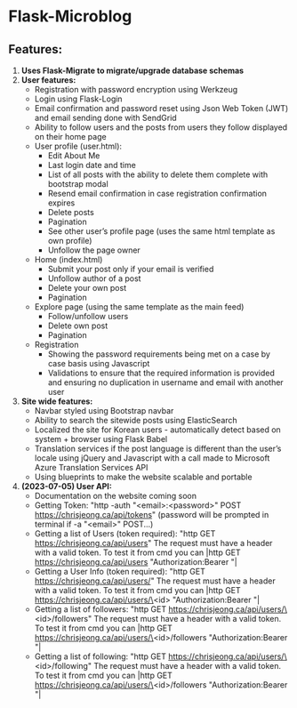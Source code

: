 # Flask-Microblog

## Features:
1. **Uses Flask-Migrate to migrate/upgrade database schemas** 
2. **User features:**
   *    Registration with password encryption using Werkzeug 
   *    Login using Flask-Login
   *    Email confirmation and password reset using Json Web Token (JWT) and email sending done with SendGrid
   *    Ability to follow users and the posts from users they follow displayed on their home page
   *    User profile (user.html):
        *    Edit About Me
        *    Last login date and time
        *    List of all posts with the ability to delete them complete with bootstrap modal
        *    Resend email confirmation in case registration confirmation expires
        *    Delete posts
        *    Pagination
        *    See other user’s profile page (uses the same html template as own profile)
        *    Unfollow the page owner
   *    Home (index.html)
        *    Submit your post only if your email is verified
        *    Unfollow author of a post
        *    Delete your own post
        *    Pagination
   *    Explore page (using the same template as the main feed)
        *    Follow/unfollow users
        *    Delete own post
        *    Pagination
   *    Registration
        *    Showing the password requirements being met on a case by case basis using Javascript
        *    Validations to ensure that the required information is provided and ensuring no duplication in username and email with another user
3. **Site wide features:**
   *    Navbar styled using Bootstrap navbar
   *    Ability to search the sitewide posts using ElasticSearch
   *    Localized the site for Korean users - automatically detect based on system + browser using Flask Babel
   *    Translation services if the post language is different than the user’s locale using jQuery and Javascript with a call made to Microsoft Azure Translation Services API
   *    Using blueprints to make the website scalable and portable
4. **(2023-07-05) User API:**
   *    Documentation on the website coming soon
   *    Getting Token: "http -auth "\<email\>:\<password\>" POST https://chrisjeong.ca/api/tokens" (password will be prompted in terminal if -a "\<email\>" POST...)
   *    Getting a list of Users (token required): "http GET https://chrisjeong.ca/api/users" The request must have a header with a valid token. To test it from cmd you can |http GET https://chrisjeong.ca/api/users "Authorization:Bearer <token code>"|
   *    Getting a User Info (token required): "http GET https://chrisjeong.ca/api/users/<id>" The request must have a header with a valid token. To test it from cmd you can |http GET https://chrisjeong.ca/api/users/\<id\> "Authorization:Bearer <token code>"|
   *    Getting a list of followers: "http GET https://chrisjeong.ca/api/users/\<id\>/followers" The request must have a header with a valid token. To test it from cmd you can |http GET https://chrisjeong.ca/api/users/\<id\>/followers "Authorization:Bearer <token code>"|
   *    Getting a list of following: "http GET https://chrisjeong.ca/api/users/\<id\>/following" The request must have a header with a valid token. To test it from cmd you can |http GET https://chrisjeong.ca/api/users/\<id\>/followers "Authorization:Bearer <token code>"|
